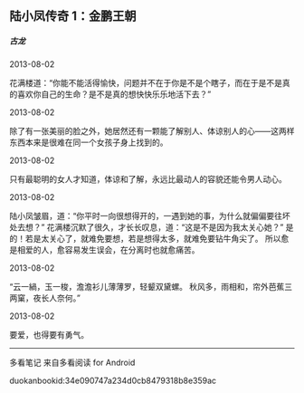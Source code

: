 ## 陆小凤传奇 1：金鹏王朝

##### 古龙

  

2013-08-02

花满楼道：“你能不能活得愉快，问题并不在于你是不是个瞎子，而在于是不是真的喜欢你自己的生命？是不是真的想快快乐乐地活下去？”

  

2013-08-02

除了有一张美丽的脸之外，她居然还有一颗能了解别人、体谅别人的心——这两样东西本来是很难在同一个女孩子身上找到的。

  

2013-08-02

只有最聪明的女人才知道，体谅和了解，永远比最动人的容貌还能令男人动心。

  

2013-08-02

陆小凤皱眉，道：“你平时一向很想得开的，一遇到她的事，为什么就偏偏要往坏处去想？” 花满楼沉默了很久，才长长叹息，道：“这是不是因为我太关心她？”
是的！若是太关心了，就难免要想，若是想得太多，就难免要钻牛角尖了。 所以愈是相爱的人，愈容易发生误会，在分离时也就愈痛苦。

  

2013-08-02

“云一緺，玉一梭，澹澹衫儿薄薄罗，轻颦双黛螺。 秋风多，雨相和，帘外芭蕉三两窠，夜长人奈何。”

  

2013-08-02

要爱，也得要有勇气。

* * *

多看笔记 来自多看阅读 for Android

duokanbookid:34e090747a234d0cb8479318b8e359ac

